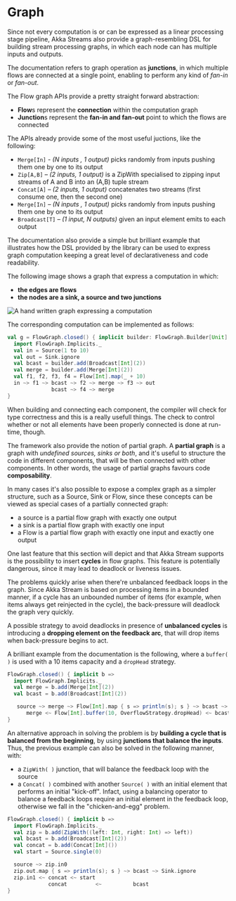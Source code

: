 # Graph

Since not every computation is or can be expressed as a linear processing stage pipeline, Akka Streams also provide a graph-resembling DSL for building stream processing graphs, in which each node can has multiple inputs and outputs.

The documentation refers to graph operation as **junctions**, in which multiple flows are connected at a single point, enabling to perform any kind of *fan-in* or *fan-out*.

The Flow graph APIs provide a pretty straight forward abstraction:
- **Flow**s represent the **connection** within the computation graph
- **Junction**s represent the **fan-in and fan-out** point to which the flows are connected

The APIs already provide some of the most useful juctions, like the following:

- `Merge[In]` - *(N inputs , 1 output)* picks randomly from inputs pushing them one by one to its output
- `Zip[A,B]` – *(2 inputs, 1 output)* is a ZipWith specialised to zipping input streams of A and B into an (A,B) tuple stream
- `Concat[A]` – *(2 inputs, 1 output)* concatenates two streams (first consume one, then the second one)
- `Merge[In]` – *(N inputs , 1 output)* picks randomly from inputs pushing them one by one to its output
- `Broadcast[T]` – *(1 input, N outputs)* given an input element emits to each output

The documentation also provide a simple but brilliant example that illustrates how the DSL provided by the library can be used to express graph computation keeping a great level of declarativeness and code readability.

The following image shows a graph that express a computation in which:
- **the edges are flows**
- **the nodes are a sink, a source and two junctions**

![A hand written graph expressing a computation](http://doc.akka.io/docs/akka-stream-and-http-experimental/1.0-M2/_images/simple-graph-example.png)

The corresponding computation can be implemented as follows:

```scala
val g = FlowGraph.closed() { implicit builder: FlowGraph.Builder[Unit] =>
  import FlowGraph.Implicits._
  val in = Source(1 to 10)
  val out = Sink.ignore
  val bcast = builder.add(Broadcast[Int](2))
  val merge = builder.add(Merge[Int](2))
  val f1, f2, f3, f4 = Flow[Int].map(_ + 10)
  in ~> f1 ~> bcast ~> f2 ~> merge ~> f3 ~> out
              bcast ~> f4 ~> merge
}
```

When building and connecting each component, the compiler will check for type correctness and this is a really usefull things. The check to control whether or not all elements have been properly connected is done at run-time, though.

The framework also provide the notion of partial graph. A **partial graph** is a graph with *undefined sources, sinks or both*, and it's useful to structure the code in different components, that will be then connected with other components. In other words, the usage of partial graphs favours code **composability**.

In many cases it's also possible to expose a complex graph as a simpler structure, such as a Source, Sink or Flow, since these concepts can be viewed as special cases of a partially connected graph:
- a source is a partial flow graph with exactly one output
- a sink is a partial flow graph with exactly one input
- a Flow is a partial flow graph with exactly one input and exactly one output

One last feature that this section will depict and that Akka Stream supports is the possibility to insert **cycles** in flow graphs. This feature is potentially dangerous, since it may lead to deadlock or liveness issues.

The problems quickly arise when there're unbalanced feedback loops in the graph. Since Akka Stream is based on processing items in a bounded manner, if a cycle has an unbounded number of items (for example, when items always get reinjected in the cycle), the back-pressure will deadlock the graph very quickly.

A possible strategy to avoid deadlocks in presence of **unbalanced cycles** is introducing  a **dropping element on the feedback arc**, that will drop items when back-pressure begins to act.

A brilliant example from the documentation is the following, where a `buffer( )` is used with a 10 items capacity and a `dropHead` strategy.

```scala
FlowGraph.closed() { implicit b =>
  import FlowGraph.Implicits._
  val merge = b.add(Merge[Int](2))
  val bcast = b.add(Broadcast[Int](2))

￼  source ~> merge ~> Flow[Int].map { s => println(s); s } ~> bcast ~> Sink.ignore
      merge <~ Flow[Int].buffer(10, OverflowStrategy.dropHead) <~ bcast
}
```

An alternative approach in solving the problem is by **building a cycle that is balanced from the beginning**, by using **junctions that balance the inputs**. Thus, the previous example can also be solved in the following manner, with:
- a `ZipWith( )` junction, that will balance the feedback loop with the source
- a `Concat( )` combined with another `Source( )` with an initial element that performs an initial "kick-off". Infact, using a balancing operator to balance a feedback loops require an initial element in the feedback loop, otherwise we fall in the "chicken-and-egg" problem.

```scala
FlowGraph.closed() { implicit b =>
  import FlowGraph.Implicits._
  val zip = b.add(ZipWith((left: Int, right: Int) => left))
  val bcast = b.add(Broadcast[Int](2))
  val concat = b.add(Concat[Int]())
  val start = Source.single(0)

  source ~> zip.in0
  zip.out.map { s => println(s); s } ~> bcast ~> Sink.ignore
  zip.in1 <~ concat <~ start
             concat         <~          bcast
}
```
